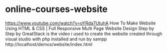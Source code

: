 # online-courses-website
https://www.youtube.com/watch?v=oYRda7UtuhA
How To Make Website Using HTML & CSS | Full Responsive Multi Page Website Design Step by Step by GreatStack is the video i used to create the website 
created through visual studio with php installed and run by xampp
http://localhost/demos/website/index.html
